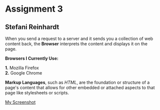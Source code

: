 # Assignment 3
## Stefani Reinhardt

When you send a request to a server and it sends you a collection of web content back, the **Browser** interprets the content and displays it on the page.

**Browsers I Currently Use:**

**1.** Mozilla Firefox\
**2.** Google Chrome

**Markup Languages**, such as *HTML*, are the foundation or structure of a page's content that allows for other embedded or attached aspects to that page like stylesheets or scripts.

[My Screenshot](./images/screenshot.png)
